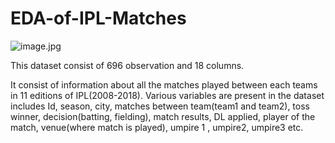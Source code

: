 # EDA-of-IPL-Matches
![image.jpg](C:/Users/amber.a.jain/Documents/Images/ipl.jpg)

This dataset consist of 696 observation and 18 columns.

It consist of information about all the matches played between each teams in 11 editions of IPL(2008-2018). Various variables are present in the dataset includes Id, season, city, matches between team(team1 and team2), toss winner, decision(batting, fielding), match results, DL applied, player of the match, venue(where match is played), umpire 1 , umpire2, umpire3 etc.
